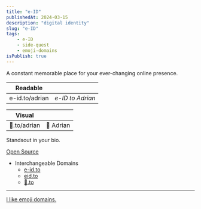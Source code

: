 ```yaml
---
title: "e-ID"
publishedAt: 2024-03-15
description: "digital identity"
slug: "e-ID"
tags:
    - e-ID
    - side-quest
    - emoji-domains
isPublish: true
---
```

A constant memorable place for your ever-changing online presence.

| Readable |  |
| ---- | ---- |
| e-id.to/adrian | _e-ID to Adrian_ |

| Visual |  |
| ---- | ---- |
| 👤️️.to/adrian | 👤️ Adrian |

Standsout in your bio.

[Open Source](https://github.com/adriangalilea/e-id)
- Interchangeable Domains
  - [e-id.to](https://e-id.to)
  - [eid.to](https://eid.to)
  - [👤️️.to](https://👤️️.to)

---
[I like emoji domains.](/blog/domain-collection)
